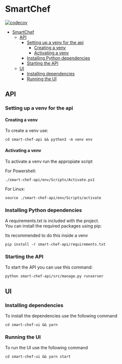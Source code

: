 # SmartChef

[![codecov](https://codecov.io/gh/Flusinerd/SmartChef/branch/main/graph/badge.svg?token=hP3zCCDx8G)](https://codecov.io/gh/Flusinerd/SmartChef)

- [SmartChef](#smartchef)
  - [API](#api)
    - [Setting up a venv for the api](#setting-up-a-venv-for-the-api)
      - [Creating a venv](#creating-a-venv)
      - [Activating a venv](#activating-a-venv)
    - [Installing Python dependencies](#installing-python-dependencies)
    - [Starting the API](#starting-the-api)
  - [UI](#ui)
    - [Installing dependencies](#installing-dependencies)
    - [Running the UI](#running-the-ui)

## API

### Setting up a venv for the api

#### Creating a venv

To create a venv use:

```
cd smart-chef-api && python3 -m venv env
```

#### Activating a venv

To activate a venv run the appropiate script

For Powershell:

```
./smart-chef-api/env/Scripts/Activate.ps1
```

For Linux:

```
source ./smart-chef-api/env/Scripts/activate
```

### Installing Python dependencies

A requirements.txt is included with the project.  
You can install the required packages using pip:

Its recommended to do this inside a venv

```
pip install -r smart-chef-api/requirements.txt
```

### Starting the API

To start the API you can use this command:

```
python smart-chef-api/src/manage.py runserver
```

## UI

### Installing dependencies

To install the dependencies use the following command

```
cd smart-chef-ui && yarn
```

### Running the UI

To run the UI use the following command

```
cd smart-chef-ui && yarn start
```
